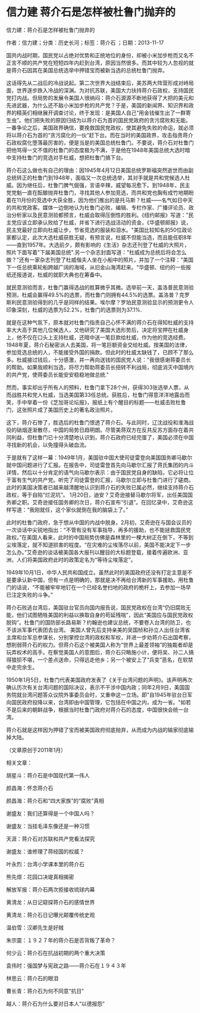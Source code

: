 # 信力建  蒋介石是怎样被杜鲁门抛弃的    
    
信力建：蒋介石是怎样被杜鲁门抛弃的    
作者：信力建；分类：历史长河；标签：蒋介石 ；日期：2013-11-17    
国共内战时期，国民党以占绝对优势和正统地位的身份，却被小米加步枪而又名不正言不顺的共产党在短短四年内赶到台湾，原因当然很多。而其中较为人忽视的就是蒋介石因其在美国总统选举中押错宝而被新当选的总统杜鲁门抛弃。    
这话得先从二战后的冷战说起。第二次世界大战结束后，美苏两大阵营形成对峙局面，世界逐步跌入冷战的深渊。为对抗苏联，美国大力扶持蒋介石政权，支持国民党打内战。但局势的发展令美国人很纳闷：蒋介石源源不断地获得了大把的美元和先进武器，为什么还不敌小米加步枪的共产党？于是，美国的新闻界、知识界和政界的精英们相继展开调查讨论，终于发现：是美国人自己“用金钱催生出了一群寄生虫”。他们把失败的原因归结为以蒋介石为首的国民党政府的贪污腐败和无能。一番争论之后，美国政界确信，要挽救国民党政权，使其避免失败的命运，就必须将以蒋介石为首的“贪污腐化的一伙”赶下台。而在当时的美国政界，攻击指责蒋介石政权腐化堕落最厉害的，便是当是的美国总统杜鲁门。不要说，蒋介石对杜鲁门把他骂得一文不值的杜鲁门的态度极为不满，于是他在1948年美国总统大选时暗中支持杜鲁门的竞选对手杜威，想把杜鲁门搞下台。    
蒋介石这么做也有自己的理由：因1945年4月12日美国总统罗斯福突然逝世而由副总统转正的杜鲁门到1948年，面临又一次总统选举，其对手就是共和党候选人杜威。因为继任后，杜鲁门脾气倔强，言语辛辣，威望每况愈下。到1948年，民主党党魁一直在酝酿抛弃杜鲁门，寻找其他人参加竞选，而共和党也胸有成竹地期盼着在11月份的竞选中大获全胜，因为他们推出的是托马斯？杜威——名气如日中天的共和党政客。媒体一边倒地认为杜鲁门必败，编辑、专栏作家、广播评论员、政治分析家以及民意测验都预言，杜威会取得压倒性的胜利。《纽约邮报》写道："民主党应该立即承认败给了杜威，并省下进行选战活动的资金，《华盛顿邮报》说，民主党最好立即向杜威让步，节省竞选的服装和泪水。"美国比较知名的50位政论家都认定，此次大选杜威获胜无疑，有预言说，杜威不但能当选，而且能任职8年——直到1957年。大选前夕，颇有影响的《生活》杂志还刊登了杜威的大照片，照片下面写着"下届美国总统".另一个杂志封面写道："杜威成为总统后将会怎么做？"还有一家杂志刊登了杜威偕夫人坐在小船中的照片，并加了一个注释："美国下一任总统乘轮船跨越广阔的海域，从旧金山海湾赶来。"华盛顿、纽约的一些报纸还报道说，杜威的就职大典也在筹备中。    
就民意测验而言，杜鲁门赢得选战的胜算微乎其微。选举前一天，盖洛普民意测验预测，杜威会赢得49.5%的选票，而杜鲁门则拥有44.5%的选票。盖洛普？克罗斯利民意测验得到的几乎是同样的结果。埃尔摩？罗珀民意测验显示的预测更令人印象深刻，杜威的选票为52.2%，杜鲁门的选票则为37.1%.    
就是在这种气氛下，原本就对杜鲁门指责自己心怀不满的蒋介石在得知杜威的支持率大大高于其他几位候选人，又他研究了美国大选形势后，决定将宝押在杜威身上，他不仅在口头上支持杜威，还暗中送一笔巨款给杜威，作为他的竞选经费。1948年夏，蒋介石秘密派人去美国，将一笔巨额资金交给杜威。按美国的法律，参加竞选总统的人，不能接受外国的捐款。但此时的杜威太缺钱了，已顾不了那么多。杜威接过钱后，十分感激，并一再向送钱的国民党人说："我很感谢蒋委员长的帮助。如果我顺利当选，将尽力帮助蒋委员长扭转不利战局，彻底消灭中国境内的共产党，使蒋委员长能安安稳稳地做总统."    
然而，事实却出乎所有人的预料，杜鲁门拿下28个州，获得303张选举人票，从而战胜共和党人杜威，当选美国第33任总统。获胜后，杜鲁门得意洋洋地露齿而笑，手中举着一份《芝加哥论坛报》，报纸上有个醒目的标题——杜威击败杜鲁门，这张照片成了美国历史上的著名政治照片。    
这下，蒋介石惨了，胜选后的杜鲁门恨透了蒋介石。与此同时，辽沈战役和淮海战役的硝烟逐渐散尽，中国的局势日趋明朗。尽管美蒋双方在反共反苏方面存在着共同利益，但杜鲁门已十分清楚地认识到，蒋介石政府已经完蛋了，美国必须在中国寻找新的机会，以免撞得头破血流。    
于是就有了这样一幕：1949年1月，美国驻中国大使司徒雷登向美国国务卿马歇尔就中国问题进行了汇报。在报告中，司徒雷登首先向马歇尔汇报了蒋氏集团的内斗详情，然后以十分肯定的语气向马歇尔表示：由于国民党自身的缺陷，它必将让位于富有生气的共产党。听完了司徒雷登的汇报，马歇尔立即与杜鲁门进行了磋商。此时的美国决策者已越来越清醒地认识到蒋介石的失败已属必然，继续支持蒋介石政权，等于自陷“烂泥坑”。 1月20日，迪安？艾奇逊接替马歇尔将军，出任美国国务卿之职。艾奇逊接任国务卿的次日，蒋介石宣布“引退”。在回忆录中，艾奇逊这样写道：“我刚就任，这个家伙就倒在我的脑袋上了。”    
此时的杜鲁门政府，急于想从中国的内战中脱身。2月初，艾奇逊在与国会议员的一次谈话中尖锐地指出：“不管有没有军事指导，再多的援助，也不能拯救国民党政权。”在美国人看来，此时的中国局势仿佛是森林里的一棵大树正在倒下，不等到尘埃落定，就不知道损害的程度。“在灾难的尘埃落尽以前，美国不能决定下一步怎么办。”艾奇逊的谈话被美国各大报刊以醒目的大标题登载，接着传遍欧洲、亚洲，人们将美国政府此时的政策定名为“等待尘埃落定”。    
1949年10月1日，中华人民共和国成立。虽然此时的美国政府还没有打定主意是不是要承认新中国，但有一点是明确的，那就是决不再给台湾新的军事援助。用杜鲁门的话说，“不能被牢牢地钉在一个已经名誉扫地的政府的桅杆上，去参加一场早已注定失败的斗争。”    
蒋介石败逃台湾后，美国驻台官员向国内报告说，国民党政权在台湾“仍旧腐败无能，他们试图牺牲美国的利益以换取自身的苟延残喘”，因此“美国应与国民党政权脱钩”。杜鲁门的国防部长路易斯？约翰逊也建议总统，不要卷入台湾的防卫，也不该派军事代表团去台湾。 美国人曾先后支持亲美的吴国桢和孙立人出任台湾省主席和台军总参谋长，分别掌控台湾的政权和军权，并进一步劝蒋介石出国考察，想削弱蒋介石的权力。但蒋介石这个被美国人称为“世界上最差领袖”的独裁者却是玩弄权术的高手。在察觉美国人的意图后，蒋介石只略施小计，便将吴、孙二人搞得狼狈不堪，一个差点送命，只得远走他乡；另一个被安上了“兵变”恶名，在软禁中走完余生。    
1950年1月5日，杜鲁门代表美国政府发表了《关于台湾问题的声明》。该声明再次确认历次有关台湾问题的国际决议，表示不干涉中国内政；同年2月9日，美国国务院就台湾问题答众议院外事委员会时，又重申这一立场。即"自1945年驻台日军向国民政府投降以来，台湾即由中国管理，它包括在中国之内，成为一省。"如若不是后来的朝鲜战争，根据当时杜鲁门政府对蒋介石的态度，中国很快会统一台湾。    
蒋介石就是这样因为押错了宝而被美国政府彻底抛弃，从而成为内战的输家彻底输掉大陆。    
（文章原创于2011年1月）    
    
相关文章：    
胡星斗：蒋介石是中国现代第一伟人    
颜昌海：怀念蒋介石    
颜昌海：蒋介石和“四大家族”的“腐败”真相    
谢盛友：我们还算得是一个中国人吗？    
谢盛友：当挂毛泽东像还是一种习惯    
天涯：蒋介石对苏联和共产党看法探究    
谢盛友：谁修理了蒋经国的权威？    
叶永烈：台湾小学课本里的蒋介石    
熊先煜：花园口决堤真相揭密    
解放军报：蒋介石两次拒接收琉球内幕    
黄清龙：从日记窥探蒋介石的感情世界    
黄清龙：蒋介石日记曝光颠覆传统史观    
温伯雪：汉卿先生是好贼    
朱宗震：１９２７年的蒋介石是否背叛了革命？    
何少云：蒋介石在抗战初期的两个重大决策    
袁伟时：强国梦与宪政之路——蒋介石在１９４３年    
林思云：蒋介石的眼泪    
曹长青：蒋介石为何不同意“抗日”    
越人：蒋介石为什么要对日本人“以德报怨”